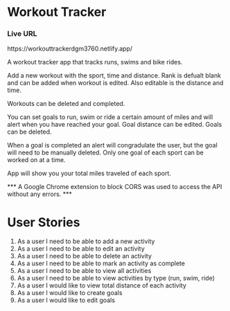 <h1>Workout Tracker</h1>


<h3>Live URL</h3>
https://workouttrackerdgm3760.netlify.app/

A workout tracker app that tracks runs, swims and bike rides.

Add a new workout with the sport, time and distance. Rank is defualt blank and can be added when workout is edited. Also editable is the distance and time.

Workouts can be deleted and completed.

You can set goals to run, swim or ride a certain amount of miles and will alert when you have reached your goal. Goal distance can be edited. Goals can be deleted. 

When a goal is completed an alert will congradulate the user, but the goal will need to be manually deleted. Only one goal of each sport can be worked on at a time.

App will show you your total miles traveled of each sport.

*** A Google Chrome extension to block CORS was used to access the API without any errors. ***


<h1>User Stories</h1>

<ol>
    <li>As a user I need to be able to add a new activity</li>
    <li>As a user I need to be able to edit an activity</li>
    <li>As a user I need to be able to delete an activity</li>
    <li>As a user I need to be able to mark an activity as complete</li>
    <li>As a user I need to be able to view all activities</li>
    <li>As a user I need to be able to view activities by type (run, swim, ride)</li>
    <li>As a user I would like to view total distance of each activity</li>
    <li>As a user I would like to create goals</li>
    <li>As a user I would like to edit goals</li>

